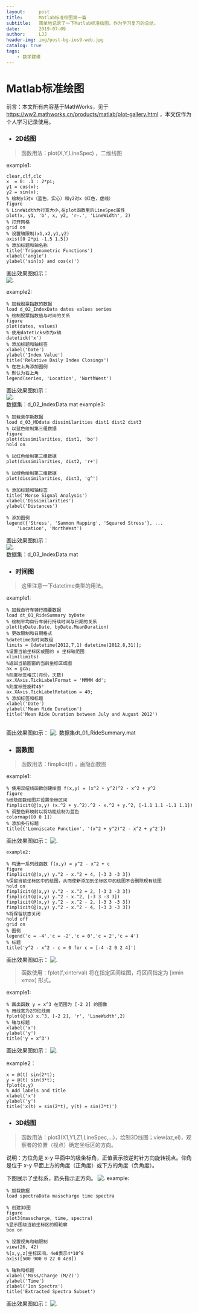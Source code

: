 ```yaml
---
layout:     post
title:      Matlab标准绘图第一篇
subtitle:   简单地记录了一下Matlab标准绘图，作为学习复习的总结。
date:       2019-07-09
author:     LJJ
header-img: img/post-bg-ios9-web.jpg
catalog: true
tags:
    - 数学建模
---
```


# Matlab标准绘图
前言：本文所有内容基于MathWorks，见于 https://ww2.mathworks.cn/products/matlab/plot-gallery.html ，本文仅作为个人学习记录使用。
- ### 2D线图
> 函数用法：plot(X,Y,LineSpec) ，二维线图

example1:

    clear,clf,clc
    x  = 0: .1 : 2*pi;
    y1 = cos(x);
    y2 = sin(x);
    % 绘制y1对x（蓝色，实心）和y2对x（红色，虚线）
    figure
    % LineWidth为行宽大小,在plot函数里的LineSpec属性
    plot(x, y1, 'b', x, y2, 'r-.', 'LineWidth', 2)
    % 打开网格
    grid on
    % 设置轴限制(x1,x2,y1,y2)
    axis([0 2*pi -1.5 1.5])
    % 添加标题和轴名称
    title('Trigonometric Functions')
    xlabel('angle')
    ylabel('sin(x) and cos(x)')    

  画出效果图如示：   
![.](/img/LJJ-m-01.PNG)

example2:

    % 加载股票指数的数据
    load d_02_IndexData dates values series
    % 绘制股票指数值与时间的关系
    figure
    plot(dates, values)
    % 使用dateticks作为x轴
    datetick('x')
    % 添加标题和轴标签
    xlabel('Date')
    ylabel('Index Value')
    title('Relative Daily Index Closings')
    % 在左上角添加图例
    % 默认为右上角
    legend(series, 'Location', 'NorthWest')

   画出效果图如示：   
![.](/img/LJJ-m-02.PNG)  
数据集：d_02_IndexData.mat
example3:

    % 加载莫尔斯数据
    load d_03_MDdata dissimilarities dist1 dist2 dist3
    % 以蓝色绘制第三组数据
    figure
    plot(dissimilarities, dist1, 'bo')
    hold on
    
    % 以红色绘制第三组数据
    plot(dissimilarities, dist2, 'r+')
    
    % 以绿色绘制第三组数据
    plot(dissimilarities, dist3, 'g^')
    
    % 添加标题和轴标签
    title('Morse Signal Analysis')
    xlabel('Dissimilarities')
    ylabel('Distances')
    
    % 添加图例
    legend({'Stress', 'Sammon Mapping', 'Squared Stress'}, ...
        'Location', 'NorthWest')

画出效果图如示：   
![.](/img/LJJ-m-03.PNG)  
数据集：d_03_IndexData.mat

- ### 时间图

> 这里注意一下datetime类型的用法。  


example1:  

    % 加载自行车骑行摘要数据
    load dt_01_RideSummary byDate
    % 绘制平均自行车骑行持续时间与日期的关系
    plot(byDate.Date, byDate.MeanDuration)
    % 更改限制和日期格式
    %datetime为时间数组
    limits = [datetime(2012,7,1) datetime(2012,8,31)];
    %设置当前坐标区或图的 x 坐标轴范围
    xlim(limits)
    %返回当前图窗的当前坐标区或图
    ax = gca;
    %刻度标签格式(月份，天数)
    ax.XAxis.TickLabelFormat = 'MMMM dd';
    %刻度标签旋转45°
    ax.XAxis.TickLabelRotation = 40;
    % 添加标签和标题
    xlabel('Date')
    ylabel('Mean Ride Duration')
    title('Mean Ride Duration between July and August 2012')


​    
 画出效果图如示： 
![.](/img/LJJ-m-04.PNG)
数据集dt_01_RideSummary.mat

- ### 函数图
 > 函数用法：fimplicit(f) ，画隐函数图

example1:

    % 使用双纽线函数创建绘图 f(x,y) = (x^2 + y^2)^2 - x^2 + y^2
    figure
    %给隐函数绘图并设置坐标区间
    fimplicit(@(x,y) (x.^2 + y.^2).^2 - x.^2 + y.^2, [-1.1 1.1 -1.1 1.1])
    % 调整色彩映射以将功能绘制为蓝色
    colormap([0 0 1])
    % 添加多行标题
    title({'Lemniscate Function', '(x^2 + y^2)^2 - x^2 + y^2'})

画出效果图如示： 
![.](/img/LJJ-m-05.PNG)

    example2:
    
    % 构造一系列线函数 f(x,y) = y^2 - x^2 + c
    figure
    fimplicit(@(x,y) y.^2 - x.^2 + 4, [-3 3 -3 3])
    %保留当前坐标区中的绘图，从而使新添加到坐标区中的绘图不会删除现有绘图
    hold on
    fimplicit(@(x,y) y.^2 - x.^2 + 2, [-3 3 -3 3])
    fimplicit(@(x,y) y.^2 - x.^2, [-3 3 -3 3])
    fimplicit(@(x,y) y.^2 - x.^2 - 2, [-3 3 -3 3])
    fimplicit(@(x,y) y.^2 - x.^2 - 4, [-3 3 -3 3])
    %将保留状态关闭
    hold off
    grid on
    % 图例
    legend('c = -4','c = -2','c = 0','c = 2','c = 4')
    % 标题
    title('y^2 - x^2 - c = 0 for c = [-4 -2 0 2 4]')

画出效果图如示： 
![.](/img/LJJ-m-06.PNG)

> 函数使用：fplot(f,xinterval) 将在指定区间绘图，将区间指定为 [xmin xmax] 形式。

example1:

    % 画出函数 y = x^3 在范围为 [-2 2] 的图像
    % 用线宽为2的红线画
    fplot(@(x) x.^3, [-2 2], 'r', 'LineWidth',2) 
    % 轴与标题
    xlabel('x')
    ylabel('y')
    title('y = x^3')
画出效果图如示： 
![.](/img/LJJ-m-07.PNG)

example2：

    x = @(t) sin(2*t);
    y = @(t) sin(3*t);
    fplot(x,y)
    % Add labels and title
    xlabel('x')
    ylabel('y')
    title('x(t) = sin(2*t), y(t) = sin(3*t)')

- ### 3D线图
> 函数用法：plot3(X1,Y1,Z1,LineSpec,...)，绘制3D线图；view(az,el)，观察者的位置（视点）确定坐标区的方向。

说明：方位角是 x-y 平面中的极坐标角，正值表示按逆时针方向旋转视点。仰角是位于 x-y 平面上方的角度（正角度）或下方的角度（负角度）。

下图展示了坐标系，箭头指示正方向。
![.](https://ww2.mathworks.cn/help/matlab/ref/graphics_v2_zh_CN.gif)
example:

    % 加载数据
    load spectraData masscharge time spectra
    
    % 创建3D图
    figure
    plot3(masscharge, time, spectra)
    %显示围绕当前坐标区的框轮廓
    box on
    
    % 设置视角和轴限制
    view(26, 42)
    %[x,y,z]坐标区间，4e8表示4*10^8
    axis([500 900 0 22 0 4e8])
    
    % 轴称和标题
    xlabel('Mass/Charge (M/Z)')
    ylabel('Time')
    zlabel('Ion Spectra')
    title('Extracted Spectra Subset')

画出效果图如示： 
![.](/img/LJJ-m-08.PNG)
